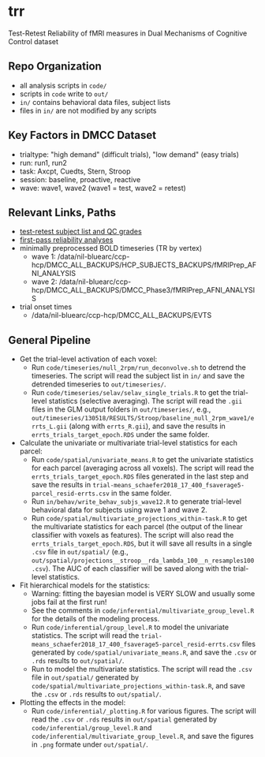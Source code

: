 # trr

Test-Retest Reliability of fMRI measures in Dual Mechanisms of Cognitive Control dataset

## Repo Organization

- all analysis scripts in `code/`
- scripts in `code` write to `out/`
- `in/` contains behavioral data files, subject lists
- files in `in/` are not modified by any scripts

## Key Factors in DMCC Dataset

- trialtype: "high demand" (difficult trials), "low demand" (easy trials)
- run: run1, run2
- task: Axcpt, Cuedts, Stern, Stroop
- session: baseline, proactive, reactive
- wave: wave1, wave2 (wave1 = test, wave2 = retest)

## Relevant Links, Paths

- [test-retest subject list and QC grades](https://3.basecamp.com/3758557/buckets/3792852/messages/4106700214)
- [first-pass reliability analyses](https://3.basecamp.com/3758557/buckets/3792852/messages/3983554628)
- minimally preprocessed BOLD timeseries (TR by vertex)
  - wave 1: /data/nil-bluearc/ccp-hcp/DMCC_ALL_BACKUPS/HCP_SUBJECTS_BACKUPS/fMRIPrep_AFNI_ANALYSIS
  - wave 2: /data/nil-bluearc/ccp-hcp/DMCC_ALL_BACKUPS/DMCC_Phase3/fMRIPrep_AFNI_ANALYSIS
- trial onset times
  - /data/nil-bluearc/ccp-hcp/DMCC_ALL_BACKUPS/EVTS

## General Pipeline

- Get the trial-level activation of each voxel:
  - Run `code/timeseries/null_2rpm/run_deconvolve.sh` to detrend the timeseries. The script will read the subject list in `in/` and save the detrended timeseries to `out/timeseries/`.
  - Run `code/timeseries/selav/selav_single_trials.R` to get the trial-level statistics (selective averaging). The script will read the `.gii` files in the GLM output folders in `out/timeseries/`, e.g., `out/timeseries/130518/RESULTS/Stroop/baseline_null_2rpm_wave1/errts_L.gii` (along with `errts_R.gii`), and save the results in `errts_trials_target_epoch.RDS` under the same folder.
- Calculate the univariate or multivariate trial-level statistics for each parcel:
  - Run `code/spatial/univariate_means.R` to get the univariate statistics for each parcel (averaging across all voxels). The script will read the `errts_trials_target_epoch.RDS` files generated in the last step and save the results in `trial-means_schaefer2018_17_400_fsaverage5-parcel_resid-errts.csv` in the same folder.
  - Run `in/behav/write_behav_subjs_wave12.R` to generate trial-level behavioral data for subjects using wave 1 and wave 2.
  - Run `code/spatial/multivariate_projections_within-task.R` to get the multivariate statistics for each parcel (the output of the linear classifier with voxels as features). The script will also read the `errts_trials_target_epoch.RDS`, but it will save all results in a single `.csv` file in `out/spatial/` (e.g., `out/spatial/projections__stroop__rda_lambda_100__n_resamples100.csv`). The AUC of each classifier will be saved along with the trial-level statistics.
- Fit hierarchical models for the statistics:
  - Warning: fitting the bayesian model is VERY SLOW and usually some jobs fail at the first run!
  - See the comments in `code/inferential/multivariate_group_level.R` for the details of the modeling process.
  - Run `code/inferential/group_level.R` to model the univariate statistics. The script will read the `trial-means_schaefer2018_17_400_fsaverage5-parcel_resid-errts.csv` files generated by `code/spatial/univariate_means.R`, and save the `.csv` or `.rds` results to `out/spatial/`.
  - Run  to model the multivariate statistics. The script will read the `.csv` file in `out/spatial/` generated by `code/spatial/multivariate_projections_within-task.R`, and save the `.csv` or `.rds` results to `out/spatial/`.
- Plotting the effects in the model:
  - Run `code/inferential/_plotting.R` for various figures. The script will read the `.csv` or `.rds` results in `out/spatial` generated by `code/inferential/group_level.R` and `code/inferential/multivariate_group_level.R`, and save the figures in `.png` formate under `out/spatial/`.